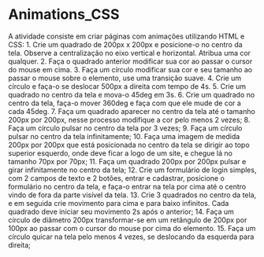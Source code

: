 # Animations_CSS
A atividade consiste em criar páginas com animações utilizando HTML e CSS: 1. 
Crie um quadrado de 200px x 200px e posicione-o no centro da tela. Observe a centralização no eixo vertical e horizontal. Atribua uma cor qualquer. 2. Faça o quadrado anterior modificar sua cor ao passar o cursor do mouse em cima. 3. Faça um círculo modificar sua cor e seu tamanho ao passar o mouse sobre o elemento, use uma transição suave. 4. Crie um círculo e faça-o se deslocar 500px a direita com tempo de 4s. 5. Crie um quadrado no centro da tela e mova-o 45deg em 3s. 6. Crie um quadrado no centro da tela, faça-o mover 360deg e faça com que ele mude de cor a cada 45deg. 7. Faça um quadrado aparecer no centro da tela até o tamanho 200px por 200px, nesse processo modifique a cor pelo menos 2 vezes; 8. Faça um círculo pulsar no centro da tela por 3 vezes; 9. Faça um círculo pulsar no centro da tela infinitamente; 10. Faça uma imagem de medida 200px por 200px que está posicionada no centro da tela se dirigir ao topo superior esquerdo, onde deve ficar a logo de um site, e chegue lá no tamanho 70px por 70px; 11. Faça um quadrado 200px por 200px pulsar e girar infinitamente no centro da tela; 12. Crie um formulário de login simples, com 2 campos de texto e 2 botões, entrar e cadastrar, posicione o formulário no centro da tela, e faça-o entrar na tela por cima até o centro vindo de fora da parte visível da tela. 13. Crie 3 quadrados no centro da tela, e em seguida crie movimento para cima e para baixo infinitos. Cada quadrado deve iniciar seu movimento 2s após o anterior; 14. Faça um círculo de diâmetro 200px transformar-se em um retângulo de 200px por 100px ao passar com o cursor do mouse por cima do elemento. 15. Faça um círculo quicar na tela pelo menos 4 vezes, se deslocando da esquerda para direita;
